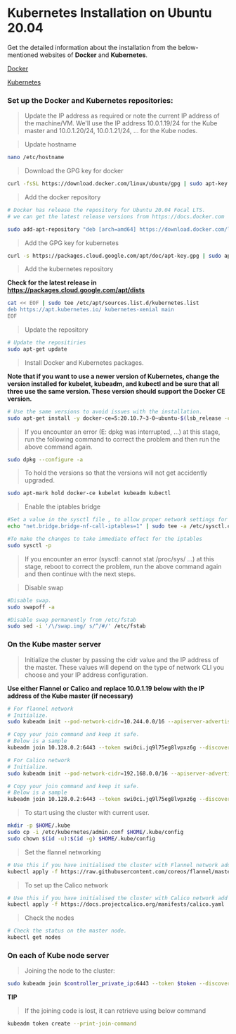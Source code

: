 ﻿# Kubernetes Installation on Ubuntu 20.04

Get the detailed information about the installation from the below-mentioned websites of **Docker** and **Kubernetes**.

[Docker](https://docs.docker.com/)

[Kubernetes](https://kubernetes.io/)

### Set up the Docker and Kubernetes repositories:

> Update the IP address as required or note the current IP address of the machine/VM. We'll use the IP address 10.0.1.19/24 for the Kube master and 10.0.1.20/24, 10.0.1.21/24, ... for the Kube nodes.

> Update hostname

```bash
nano /etc/hostname
```

> Download the GPG key for docker

```bash
curl -fsSL https://download.docker.com/linux/ubuntu/gpg | sudo apt-key add -
```

> Add the docker repository

```bash
# Docker has release the repository for Ubuntu 20.04 Focal LTS.
# we can get the latest release versions from https://docs.docker.com

sudo add-apt-repository "deb [arch=amd64] https://download.docker.com/linux/ubuntu $(lsb_release -cs) stable"

```

> Add the GPG key for kubernetes

```bash
curl -s https://packages.cloud.google.com/apt/doc/apt-key.gpg | sudo apt-key add -
```

> Add the kubernetes repository

**Check for the latest release in https://packages.cloud.google.com/apt/dists**

```bash
cat << EOF | sudo tee /etc/apt/sources.list.d/kubernetes.list
deb https://apt.kubernetes.io/ kubernetes-xenial main
EOF
```

> Update the repository

```bash
# Update the repositiries
sudo apt-get update
```

> Install Docker and Kubernetes packages.

**Note that if you want to use a newer version of Kubernetes, change the version installed for kubelet, kubeadm, and kubectl and be sure that all three use the same version.
These version should support the Docker CE version.**

```bash
# Use the same versions to avoid issues with the installation.
sudo apt-get install -y docker-ce=5:20.10.7~3-0~ubuntu-$(lsb_release -cs) kubelet=1.21.1-00 kubeadm=1.21.1-00 kubectl=1.21.1-00
```

> If you encounter an error (E: dpkg was interrupted, ...) at this stage, run the following command to correct the problem and then run the above command again.

```bash
sudo dpkg --configure -a
```

> To hold the versions so that the versions will not get accidently upgraded.

```bash
sudo apt-mark hold docker-ce kubelet kubeadm kubectl
```

> Enable the iptables bridge

```bash
#Set a value in the sysctl file , to allow proper network settings for Kubernetes on all the servers.
echo "net.bridge.bridge-nf-call-iptables=1" | sudo tee -a /etc/sysctl.conf

#To make the changes to take immediate effect for the iptables
sudo sysctl -p
```

> If you encounter an error (sysctl: cannot stat /proc/sys/ ...) at this stage, reboot to correct the problem, run the above command again and then continue with the next steps.

> Disable swap

```bash
#Disable swap.
sudo swapoff -a

#Disable swap permanently from /etc/fstab
sudo sed -i '/\/swap.img/ s/^/#/' /etc/fstab
```

### On the Kube master server

> Initialize the cluster by passing the cidr value and the IP address of the master. These values will depend on the type of network CLI you choose and your IP address configuration.

**Use either Flannel or Calico and replace 10.0.1.19 below with the IP address of the Kube master (if necessary)**

```bash
# For flannel network
# Initialize.
sudo kubeadm init --pod-network-cidr=10.244.0.0/16 --apiserver-advertise-address=10.0.1.19

# Copy your join command and keep it safe.
# Below is a sample
kubeadm join 10.128.0.2:6443 --token swi0ci.jq9l75eg8lvpxz6g --discovery-token-ca-cert-hash sha256:2c3cdfa898334b0dfc0f73bbccb998d03f61252ee50f0405c85ba735ff90b4d1
```

```bash
# For Calico network
# Initialize.
sudo kubeadm init --pod-network-cidr=192.168.0.0/16 --apiserver-advertise-address=10.0.1.19

# Copy your join command and keep it safe.
# Below is a sample
kubeadm join 10.128.0.2:6443 --token swi0ci.jq9l75eg8lvpxz6g --discovery-token-ca-cert-hash sha256:2c3cdfa898334b0dfc0f73bbccb998d03f61252ee50f0405c85ba735ff90b4d1
```

> To start using the cluster with current user.

```bash
mkdir -p $HOME/.kube
sudo cp -i /etc/kubernetes/admin.conf $HOME/.kube/config
sudo chown $(id -u):$(id -g) $HOME/.kube/config
```

> Set the flannel networking

```bash
# Use this if you have initialised the cluster with Flannel network add on.
kubectl apply -f https://raw.githubusercontent.com/coreos/flannel/master/Documentation/kube-flannel.yml
```

> To set up the Calico network

```bash
# Use this if you have initialised the cluster with Calico network add on.
kubectl apply -f https://docs.projectcalico.org/manifests/calico.yaml
```

> Check the nodes

```bash
# Check the status on the master node.
kubectl get nodes
```

### On each of Kube node server

> Joining the node to the cluster:

```bash
sudo kubeadm join $controller_private_ip:6443 --token $token --discovery-token-ca-cert-hash $hash
```

**TIP**

> If the joining code is lost, it can retrieve using below command

```bash
kubeadm token create --print-join-command
```
